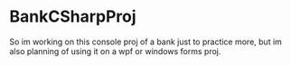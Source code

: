 # BankCSharpProj

So im working on this console proj of a bank just to practice more, but im also planning of using it on a wpf or windows forms proj.
